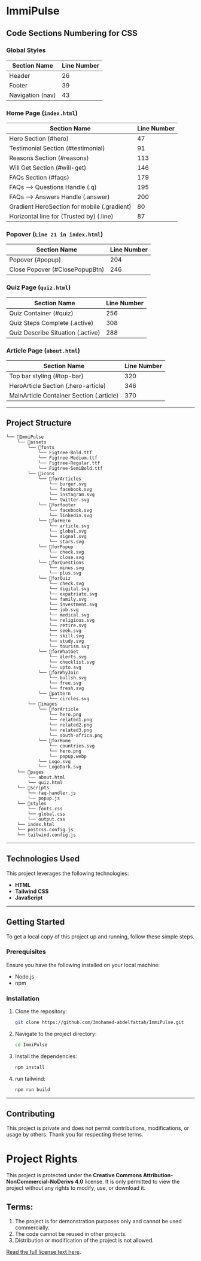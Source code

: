 # ImmiPulse


## Code Sections Numbering for CSS 


### Global Styles

| Section Name                                  | Line Number |
|-----------------------------------------------|-------------|
| Header                                        | 26          |
| Footer                                        | 39          |
| Navigation (nav)                              | 43          |


### Home Page (`index.html`)

| Section Name                                  | Line Number |
|-----------------------------------------------|-------------|
| Hero Section (#hero)                          | 47          |
| Testimonial Section (#testimonial)            | 91          |
| Reasons Section (#reasons)                    | 113         |
| Will Get Section (#will-get)                  | 146         |
| FAQs Section (#faqs)                          | 179         |
| FAQs --> Questions Handle (.q)                | 195         |
| FAQs --> Answers Handle (.answer)             | 200         |
| Gradient HeroSection for mobile (.gradient)   | 80          |
| Horizontal line for (Trusted by) (.line)      | 87          |



### Popover (`Line 21 in index.html`)

| Section Name                                  | Line Number |
|-----------------------------------------------|-------------|
| Popover (#popup)                              | 204         |
| Close Popover (#ClosePopupBtn)                | 246         |


### Quiz Page (`quiz.html`)

| Section Name                                  | Line Number |
|-----------------------------------------------|-------------|
| Quiz Container (#quiz)                        | 256         |
| Quiz Steps Complete (.active)                 | 308         |
| Quiz Describe Situation (.active)             | 288         |


### Article Page (`about.html`)

| Section Name                                  | Line Number |
|-----------------------------------------------|-------------|
| Top bar styling (#top-bar)                    | 320         |
| HeroArticle Section (.hero-article)           | 346         |
| MainArticle Container Section (.article)      | 370         |

---

## Project Structure

```
└── 📁ImmiPulse
    └── 📁assets
        └── 📁fonts
            └── Figtree-Bold.ttf
            └── Figtree-Medium.ttf
            └── Figtree-Regular.ttf
            └── Figtree-SemiBold.ttf
        └── 📁icons
            └── 📁forArticles
                └── burger.svg
                └── facebook.svg
                └── instagram.svg
                └── twitter.svg
            └── 📁forfooter
                └── facebook.svg
                └── linkedin.svg
            └── 📁forHero
                └── article.svg
                └── global.svg
                └── signal.svg
                └── stars.svg
            └── 📁forPopup
                └── check.svg
                └── close.svg
            └── 📁forQuestions
                └── minus.svg
                └── plus.svg
            └── 📁forQuiz
                └── check.svg
                └── digital.svg
                └── expatriate.svg
                └── family.svg
                └── investment.svg
                └── job.svg
                └── medical.svg
                └── religious.svg
                └── retire.svg
                └── seek.svg
                └── skill.svg
                └── study.svg
                └── tourism.svg
            └── 📁forWhatGet
                └── alerts.svg
                └── checklist.svg
                └── upto.svg
            └── 📁forWhyJoin
                └── bullsh.svg
                └── free.svg
                └── fresh.svg
            └── 📁pattern
                └── circles.svg
        └── 📁images
            └── 📁forArticle
                └── hero.png
                └── related1.png
                └── related2.png
                └── related3.png
                └── south-africa.png
            └── 📁forHome
                └── countries.svg
                └── hero.png
                └── popup.webp
            └── Logo.svg
            └── LogoDark.svg
    └── 📁pages
        └── about.html
        └── quiz.html
    └── 📁scripts
        └── faq-handler.js
        └── popup.js
    └── 📁styles
        └── fonts.css
        └── global.css
        └── output.css
    └── index.html
    └── postcss.config.js
    └── tailwind.config.js
```

---

## Technologies Used
This project leverages the following technologies:

- **HTML**
- **Tailwind CSS**
- **JavaScript**

---

## Getting Started
To get a local copy of this project up and running, follow these simple steps.

### Prerequisites
Ensure you have the following installed on your local machine:
- Node.js
- npm

### Installation
1. Clone the repository:
   ```bash
   git clone https://github.com/3mohamed-abdelfattah/ImmiPulse.git
   ```
2. Navigate to the project directory:
   ```bash
   cd ImmiPulse
   ```
3. Install the dependencies:
   ```bash
   npm install
   ```
4. run tailwind:
   ```bash
   npm run build
   ```
---

## Contributing
This project is private and does not permit contributions, modifications, or usage by others. Thank you for respecting these terms.

# Project Rights

This project is protected under the **Creative Commons Attribution-NonCommercial-NoDerivs 4.0** license. It is only permitted to view the project without any rights to modify, use, or download it.

## Terms:
1. The project is for demonstration purposes only and cannot be used commercially.
2. The code cannot be reused in other projects.
3. Distribution or modification of the project is not allowed.

[Read the full license text here](https://creativecommons.org/licenses/by-nc-nd/4.0/legalcode).

